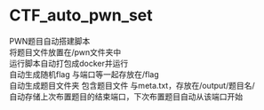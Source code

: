 # CTF_auto_pwn_set
 PWN题目自动搭建脚本    
将题目文件放置在/pwn文件夹中    
运行脚本自动打包成docker并运行    
自动生成随机flag 与端口等一起存放在/flag    
自动生成题目文件夹 包含题目文件 与meta.txt，存放在/output/题目名/    
自动存储上次布置题目的结束端口，下次布置题目自动从该端口开始    

